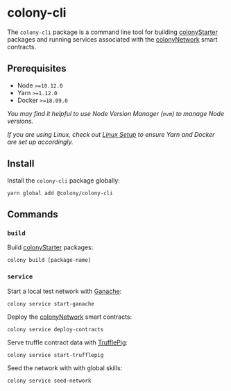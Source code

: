 # colony-cli

The `colony-cli` package is a command line tool for building [colonyStarter](https://github.com/JoinColony/colonyStarter) packages and running services associated with the [colonyNetwork](https://github.com/JoinColony/colonyNetwork) smart contracts.

## Prerequisites

- Node `>=10.12.0`
- Yarn `>=1.12.0`
- Docker `>=18.09.0`

_You may find it helpful to use Node Version Manager (`nvm`) to manage Node versions._

_If you are using Linux, check out [Linux Setup](/.github/LINUX_SETUP.md) to ensure Yarn and Docker are set up accordingly._

## Install

Install the `colony-cli` package globally:

```
yarn global add @colony/colony-cli
```

## Commands

### `build`

Build [colonyStarter](https://github.com/JoinColony/colonyStarter) packages:

```
colony build [package-name]
```

### `service`

Start a local test network with [Ganache](https://github.com/trufflesuite/ganache-cli):

```
colony service start-ganache
```

Deploy the [colonyNetwork](https://github.com/JoinColony/colonyNetwork) smart contracts:

```
colony service deploy-contracts
```

Serve truffle contract data with [TrufflePig](https://github.com/JoinColony/trufflepig):

```
colony service start-trufflepig
```

Seed the network with with global skills:

```
colony service seed-network
```
